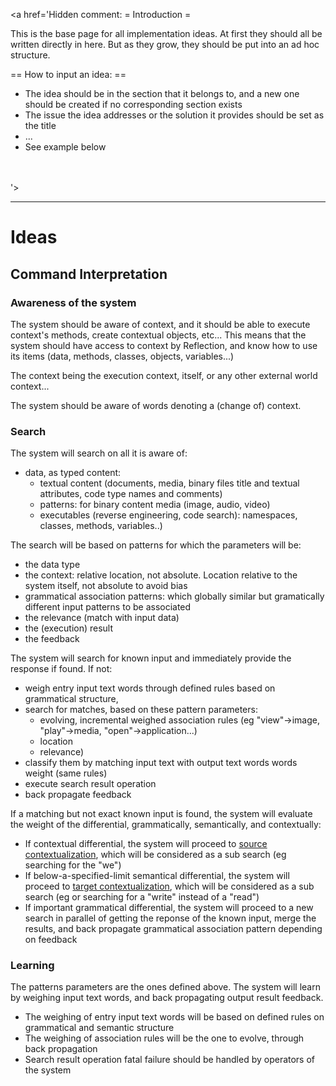<a href='Hidden comment: 
= Introduction =

This is the base page for all implementation ideas. At first they should all be written directly in here. But as they grow, they should be put into an ad hoc structure.


== How to input an idea: ==
* The idea should be in the section that it belongs to, and a new one should be created if no corresponding section exists
* The issue the idea addresses or the solution it provides should be set as the title
* ...
* See example below

<br/><br/>
'></a>

---

# Ideas #

## Command Interpretation ##

### Awareness of the system ###
The system should be aware of context, and it should be able to execute context's methods, create contextual objects, etc... This means that the system should have access to context by Reflection, and know how to use its items (data, methods, classes, objects, variables...)

The context being  the execution context, itself, or any other external world context...

The system should be aware of words denoting a (change of) context.

### Search ###
The system will search on all it is aware of:
  * data, as typed content:
    * textual content (documents, media, binary files title and textual attributes, code type names and comments)
    * patterns: for binary content media (image, audio, video)
    * executables (reverse engineering, code search): namespaces, classes, methods, variables..)

The search will be based on patterns for which the parameters will be:
  * the data type
  * the context: relative location, not absolute. Location relative to the system itself, not absolute to avoid bias
  * grammatical association patterns: which globally similar but gramatically different input patterns to be associated
  * the relevance (match with input data)
  * the (execution) result
  * the feedback


The system will search for known input and immediately provide the response if found. If not:
  * weigh entry input text words through defined rules based on grammatical structure,
  * search for matches, based on these pattern parameters:
    * evolving, incremental weighed association rules (eg "view"->image, "play"->media, "open"->application...)
    * location
    * relevance)
  * classify them by matching input text with output text words  words weight (same rules)
  * execute search result operation
  * back propagate feedback

If a matching but not exact known input is found, the system will evaluate the weight of the differential, grammatically, semantically, and contextually:
  * If contextual differential, the system will proceed to [source contextualization](http://code.google.com/p/sibos/wiki/glossary#sourcetargetcontextualization), which will be considered as a sub search (eg searching for the "we")
  * If below-a-specified-limit semantical differential, the system will proceed to [target contextualization](http://code.google.com/p/sibos/wiki/glossary#sourcetargetcontextualization), which will be considered as a sub search (eg or searching for a "write" instead of a "read")
  * If important grammatical differential, the system will proceed to a new search in parallel of getting the reponse of the known input, merge the results, and back propagate grammatical association pattern depending on feedback

### Learning ###
The patterns parameters are the ones defined above. The system will learn by weighing input text words, and back propagating output result feedback.
  * The weighing of entry input text words will be based on defined rules on grammatical and semantic structure
  * The weighing of association rules will be the one to evolve, through back propagation
  * Search result operation fatal failure should be handled by operators of the system